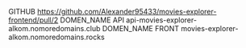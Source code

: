 GITHUB https://github.com/Alexander95433/movies-explorer-frontend/pull/2
DOMEN_NAME API     api-movies-explorer-alkom.nomoredomains.club
DOMEN_NAME FRONT   movies-explorer-alkom.nomoredomains.rocks